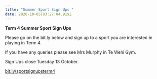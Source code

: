 ```yaml
---
title: "Summer Sport Sign Ups "
date: 2020-10-05T03:27:04.919Z
---
```

**Term 4 Summer Sport Sign Ups** 

Please go on the bit.ly below and sign up to a sport you are interested in playing in Term 4. 

If you have any queries please see Mrs Murphy in Te Wehi Gym. 

Sign Ups close Tuesday 13 October. 

[bit.ly/sportsignupsterm4](bit.ly/sportsignupsterm4)